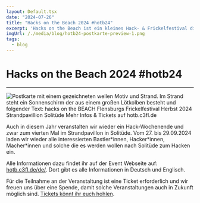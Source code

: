 ```yaml
---
layout: Default.tsx
date: "2024-07-26"
title: "Hacks on the Beach 2024 #hotb24"
excerpt: 'Hacks on the Beach ist ein kleines Hack- & Frickelfestival direkt an der Flensburger Förde. Zum vierten Mal kannst du ein ganzes Wochenende mit Meerblick an deinen und anderen Projekten arbeiten.'
imgUrl: /./media/blog/hotb24-postkarte-preview-1.png
tags:
  - blog
---
```


# Hacks on the Beach 2024 #hotb24

---

![Postkarte mit einem gezeichneten wellen Motiv und Strand. Im Strand steht ein Sonnenschirm der aus einem großen Lötkolben besteht und folgender Text: hacks on the BEACH Flensburgs Frickelfestival Herbst 2024 Strandpavillion Solitüde Mehr Infos & Tickets auf hotb.c3fl.de]( /./media/blog/hotb24-postkarte-preview-1.png)

Auch in diesem Jahr veranstalten wir wieder ein Hack-Wochenende und zwar zum vierten Mal im Strandpavillon in Solitüde. Vom 27. bis 29.09.2024 laden wir wieder alle interessierten Bastler\*innen, Hacker\*innen, Macher\*innen und solche die es werden wollen nach Solitüde zum Hacken ein.

Alle Informationen dazu findet ihr auf der Event Webseite auf:  [hotb.c3fl.de/de/](https://hotb.c3fl.de/de/). Dort gibt es alle Informationen in Deutsch und Englisch.

Für die Teilnahme an der Veranstaltung ist eine Ticket erforderlich und wir freuen uns über eine Spende, damit solche Veranstaltungen auch in Zukunft möglich sind. [Tickets könnt ihr euch hohlen](https://tickets.chaostreff-flensburg.de/hoth/hotb-24/).